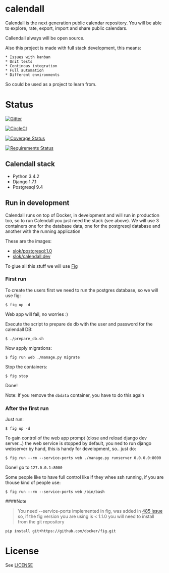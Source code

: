 calendall
=========

Calendall is the next generation public calendar repository. You will be able
to explore, rate, export, import and share public calendars.

Callendall always will be open source.

Also this project is made with full stack development, this means:

    * Issues with kanban
    * Unit tests
    * Continous integration
    * Full automation
    * Different environments

So could be used as a project to learn from.

Status
======

[![Gitter](https://badges.gitter.im/Join%20Chat.svg)](https://gitter.im/calendall/calendall?utm_source=badge&utm_medium=badge&utm_campaign=pr-badge&utm_content=badge)

[![CircleCI](https://circleci.com/gh/calendall/calendall.png?style=shield&circle-token=:circle-token)](https://circleci.com/gh/calendall/calendall)

[![Coverage Status](https://img.shields.io/coveralls/calendall/calendall.svg)](https://coveralls.io/r/calendall/calendall?branch=master)

[![Requirements Status](https://requires.io/github/calendall/calendall/requirements.svg?branch=master)](https://requires.io/github/calendall/calendall/requirements/?branch=master)

Calendall stack
---------------

- Python 3.4.2
- Django 1.7.1
- Postgresql 9.4

Run in development
------------------

Calendall runs on top of Docker, in development and will run in production too,
so to run Calendall you just need the stack (see above). We will use 3 containers
one for the database data, one for the postgresql database and another with the
running application

These are the images:

- [slok/postgresql:1.0](https://github.com/slok/docker-postgresql)
- [slok/calendall:dev](https://github.com/slok/docker-calendall)

To glue all this stuff we will use [Fig](http://www.fig.sh/)

### First run

To create the users first we need to run the postgres database, so we will use fig:

    $ fig up -d

Web app will fail, no worries :)

Execute the script to prepare de db with the user and password for the calendall DB:

    $ ./prepare_db.sh

Now apply migrations:

    $ fig run web ./manage.py migrate

Stop the containers:

    $ fig stop

Done!

Note: If you remove the `dbdata` container, you have to do this again

### After the first run

Just run:

    $ fig up -d


To gain control of the web app prompt (close and reload django dev server...)
the web service is stopped by default, you ned to run django webserver by hand,
this is handy for development, so.. just do:

    $ fig run --rm --service-ports web ./manage.py runserver 0.0.0.0:8000

Done! go to `127.0.0.1:8000`

Some people like to have full control like if they whee ssh running, if you are
thouse kind of people use:

    $ fig run --rm --service-ports web /bin/bash

####Note

> You need --service-ports implemented in fig, was added in [485 issue](https://github.com/docker/fig/pull/485)
> so, if the fig version you are using is < 1.1.0 you will need to install from
> the git repository

    pip install git+https://github.com/docker/fig.git

License
=======

See [LICENSE](https://github.com/calendall/calendall/blob/master/LICENSE)
